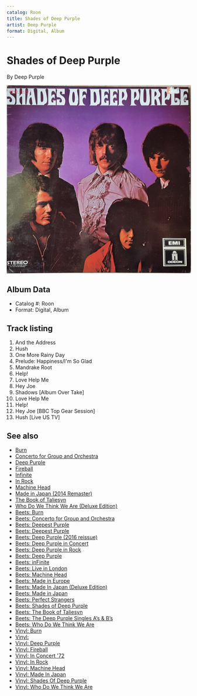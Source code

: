 ```yaml
---
catalog: Roon
title: Shades of Deep Purple
artist: Deep Purple
format: Digital, Album
---
```


# Shades of Deep Purple

By Deep Purple

![](../../assets/albumcovers/Deep_Purple-Shades_of_Deep_Purple.png)

## Album Data

- Catalog #: Roon
- Format: Digital, Album


## Track listing


1. And the Address
2. Hush
3. One More Rainy Day
4. Prelude: Happiness/I'm So Glad
5. Mandrake Root
6. Help!
7. Love Help Me
8. Hey Joe
9. Shadows [Album Over Take]
10. Love Help Me
11. Help!
12. Hey Joe [BBC Top Gear Session]
13. Hush [Live US TV]


## See also

- [Burn](Burn.md)
- [Concerto for Group and Orchestra](Concerto_for_Group_and_Orchestra.md)
- [Deep Purple](Deep_Purple.md)
- [Fireball](Fireball.md)
- [Infinite](Infinite.md)
- [In Rock](In_Rock.md)
- [Machine Head](Machine_Head.md)
- [Made in Japan (2014 Remaster)](Made_in_Japan_2014_Remaster.md)
- [The Book of Taliesyn](The_Book_of_Taliesyn.md)
- [Who Do We Think We Are (Deluxe Edition)](Who_Do_We_Think_We_Are_Deluxe_Edition.md)
- [Beets: Burn](../../Beets/Deep_Purple/Burn.md)
- [Beets: Concerto for Group and Orchestra](../../Beets/Deep_Purple/Concerto_for_Group_and_Orchestra.md)
- [Beets: Deepest Purple](../../Beets/Deep_Purple/Deepest_Purple_2.md)
- [Beets: Deepest Purple](../../Beets/Deep_Purple/Deepest_Purple.md)
- [Beets: Deep Purple (2016 reissue)](../../Beets/Deep_Purple/Deep_Purple_2016_reissue.md)
- [Beets: Deep Purple in Concert](../../Beets/Deep_Purple/Deep_Purple_in_Concert.md)
- [Beets: Deep Purple in Rock](../../Beets/Deep_Purple/Deep_Purple_in_Rock.md)
- [Beets: Deep Purple](../../Beets/Deep_Purple/Deep_Purple.md)
- [Beets: inFinite](../../Beets/Deep_Purple/inFinite.md)
- [Beets: Live in London](../../Beets/Deep_Purple/Live_in_London.md)
- [Beets: Machine Head](../../Beets/Deep_Purple/Machine_Head.md)
- [Beets: Made in Europe](../../Beets/Deep_Purple/Made_in_Europe.md)
- [Beets: Made In Japan (Deluxe Edition)](../../Beets/Deep_Purple/Made_In_Japan_Deluxe_Edition.md)
- [Beets: Made in Japan](../../Beets/Deep_Purple/Made_in_Japan.md)
- [Beets: Perfect Strangers](../../Beets/Deep_Purple/Perfect_Strangers.md)
- [Beets: Shades of Deep Purple](../../Beets/Deep_Purple/Shades_of_Deep_Purple.md)
- [Beets: The Book of Taliesyn](../../Beets/Deep_Purple/The_Book_of_Taliesyn.md)
- [Beets: The Deep Purple Singles A’s & B’s](../../Beets/Deep_Purple/The_Deep_Purple_Singles_A’s_and_B’s.md)
- [Beets: Who Do We Think We Are](../../Beets/Deep_Purple/Who_Do_We_Think_We_Are.md)
- [Vinyl: Burn](../../Vinyl/Deep_Purple/Burn.md)
- [Vinyl: ](../../Vinyl/Deep_Purple/Deep_Purple_index.md)
- [Vinyl: Deep Purple](../../Vinyl/Deep_Purple/Deep_Purple.md)
- [Vinyl: Fireball](../../Vinyl/Deep_Purple/Fireball.md)
- [Vinyl: In Concert '72](../../Vinyl/Deep_Purple/In_Concert_72.md)
- [Vinyl: In Rock](../../Vinyl/Deep_Purple/In_Rock.md)
- [Vinyl: Machine Head](../../Vinyl/Deep_Purple/Machine_Head.md)
- [Vinyl: Made In Japan](../../Vinyl/Deep_Purple/Made_In_Japan.md)
- [Vinyl: Shades Of Deep Purple](../../Vinyl/Deep_Purple/Shades_Of_Deep_Purple.md)
- [Vinyl: Who Do We Think We Are](../../Vinyl/Deep_Purple/Who_Do_We_Think_We_Are.md)
